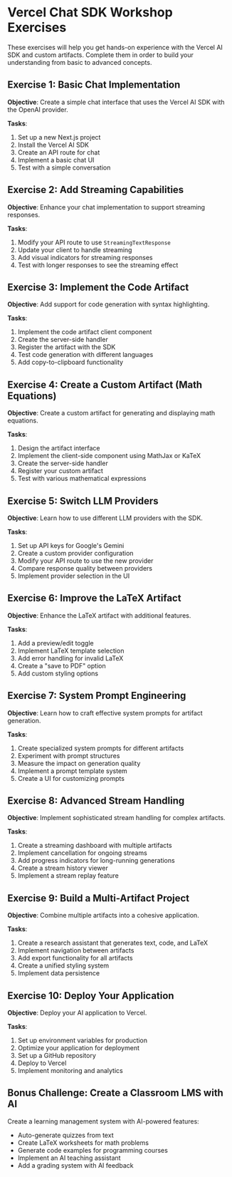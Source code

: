 # Vercel Chat SDK Workshop Exercises

These exercises will help you get hands-on experience with the Vercel AI SDK and custom artifacts. Complete them in order to build your understanding from basic to advanced concepts.

## Exercise 1: Basic Chat Implementation

**Objective**: Create a simple chat interface that uses the Vercel AI SDK with the OpenAI provider.

**Tasks**:
1. Set up a new Next.js project
2. Install the Vercel AI SDK
3. Create an API route for chat
4. Implement a basic chat UI
5. Test with a simple conversation

## Exercise 2: Add Streaming Capabilities

**Objective**: Enhance your chat implementation to support streaming responses.

**Tasks**:
1. Modify your API route to use `StreamingTextResponse`
2. Update your client to handle streaming
3. Add visual indicators for streaming responses
4. Test with longer responses to see the streaming effect

## Exercise 3: Implement the Code Artifact

**Objective**: Add support for code generation with syntax highlighting.

**Tasks**:
1. Implement the code artifact client component
2. Create the server-side handler
3. Register the artifact with the SDK
4. Test code generation with different languages
5. Add copy-to-clipboard functionality

## Exercise 4: Create a Custom Artifact (Math Equations)

**Objective**: Create a custom artifact for generating and displaying math equations.

**Tasks**:
1. Design the artifact interface
2. Implement the client-side component using MathJax or KaTeX
3. Create the server-side handler
4. Register your custom artifact
5. Test with various mathematical expressions

## Exercise 5: Switch LLM Providers

**Objective**: Learn how to use different LLM providers with the SDK.

**Tasks**:
1. Set up API keys for Google's Gemini
2. Create a custom provider configuration
3. Modify your API route to use the new provider
4. Compare response quality between providers
5. Implement provider selection in the UI

## Exercise 6: Improve the LaTeX Artifact

**Objective**: Enhance the LaTeX artifact with additional features.

**Tasks**:
1. Add a preview/edit toggle
2. Implement LaTeX template selection
3. Add error handling for invalid LaTeX
4. Create a "save to PDF" option
5. Add custom styling options

## Exercise 7: System Prompt Engineering

**Objective**: Learn how to craft effective system prompts for artifact generation.

**Tasks**:
1. Create specialized system prompts for different artifacts
2. Experiment with prompt structures
3. Measure the impact on generation quality
4. Implement a prompt template system
5. Create a UI for customizing prompts

## Exercise 8: Advanced Stream Handling

**Objective**: Implement sophisticated stream handling for complex artifacts.

**Tasks**:
1. Create a streaming dashboard with multiple artifacts
2. Implement cancellation for ongoing streams
3. Add progress indicators for long-running generations
4. Create a stream history viewer
5. Implement a stream replay feature

## Exercise 9: Build a Multi-Artifact Project

**Objective**: Combine multiple artifacts into a cohesive application.

**Tasks**:
1. Create a research assistant that generates text, code, and LaTeX
2. Implement navigation between artifacts
3. Add export functionality for all artifacts
4. Create a unified styling system
5. Implement data persistence

## Exercise 10: Deploy Your Application

**Objective**: Deploy your AI application to Vercel.

**Tasks**:
1. Set up environment variables for production
2. Optimize your application for deployment
3. Set up a GitHub repository
4. Deploy to Vercel
5. Implement monitoring and analytics

## Bonus Challenge: Create a Classroom LMS with AI

Create a learning management system with AI-powered features:
- Auto-generate quizzes from text
- Create LaTeX worksheets for math problems
- Generate code examples for programming courses
- Implement an AI teaching assistant
- Add a grading system with AI feedback